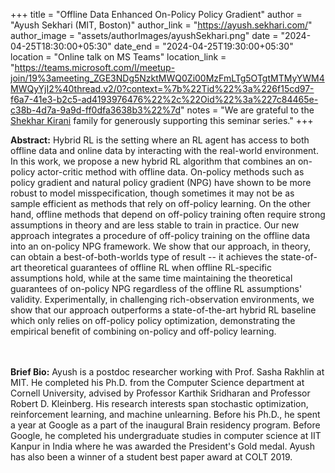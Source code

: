 +++
title = "Offline Data Enhanced On-Policy Policy Gradient"
author = "Ayush Sekhari (MIT, Boston)"
author_link = "https://ayush.sekhari.com/"
author_image = "assets/authorImages/ayushSekhari.png"
date = "2024-04-25T18:30:00+05:30"
date_end = "2024-04-25T19:30:00+05:30"
location = "Online talk on MS Teams"
location_link = "https://teams.microsoft.com/l/meetup-join/19%3ameeting_ZGE3NDg5NzktMWQ0Zi00MzFmLTg5OTgtMTMyYWM4MWQyYjI2%40thread.v2/0?context=%7b%22Tid%22%3a%226f15cd97-f6a7-41e3-b2c5-ad4193976476%22%2c%22Oid%22%3a%227c84465e-c38b-4d7a-9a9d-ff0dfa3638b3%22%7d"
notes = "We are grateful to the <a href = "https://www.accel.com/people/shekhar-kirani" target= "_blank">Shekhar Kirani</a> family for generously supporting this seminar series."
+++

<b>Abstract:</b>
Hybrid RL is the setting where an RL agent has access to both offline data and online data
by interacting with the real-world environment. In this work, we propose a new hybrid RL
algorithm that combines an on-policy actor-critic method with offline data. On-policy methods
such as policy gradient and natural policy gradient (NPG) have shown to be more robust to model
misspecification, though sometimes it may not be as sample efficient as methods that rely
on off-policy learning. On the other hand, offline methods that depend on off-policy training
often require strong assumptions in theory and are less stable to train in practice. Our
new approach integrates a procedure of off-policy training on the offline data into an
on-policy NPG framework. We show that our approach, in theory, can obtain a best-of-both-worlds
type of result -- it achieves the state-of-art theoretical guarantees of offline RL when offline
RL-specific assumptions hold, while at the same time maintaining the theoretical guarantees of
on-policy NPG regardless of the offline RL assumptions' validity. Experimentally, in challenging
rich-observation environments, we show that our approach outperforms a state-of-the-art hybrid
RL baseline which only relies on off-policy policy optimization, demonstrating the empirical
benefit of combining on-policy and off-policy learning. 

<br><br>
<b>Brief Bio:</b>  Ayush is a postdoc researcher working with Prof. Sasha Rakhlin at MIT. He completed his Ph.D. from the Computer Science department at Cornell University, advised by Professor Karthik Sridharan and Professor Robert D. Kleinberg. His research interests span stochastic optimization, reinforcement learning, and machine unlearning. Before his Ph.D., he spent a year at Google as a part of the inaugural Brain residency program. Before Google, he completed his undergraduate studies in computer science at IIT Kanpur in India where he was awarded the President's Gold medal. Ayush has also been a winner of a student best paper award at COLT 2019. 
